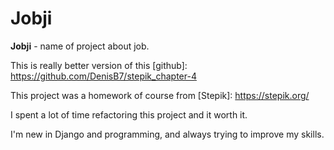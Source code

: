 # 								Jobji

**Jobji** - name of project about job.

This is really better version of this [github]: https://github.com/DenisB7/stepik_chapter-4

This project was a homework of course from [Stepik]: https://stepik.org/


I spent a lot of time refactoring this project and it worth it.

I'm new in Django and programming, and always trying to improve my skills.
